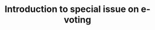 ---
title: "Introduction to special issue on e-voting"
collection: editors
permalink: /publications/2018-10-Introduction-to-special-issue-on-e-voting
venue: 'Introduction to special issue on e-voting'
paperurl: 'https://www.sciencedirect.com/journal/journal-of-information-security-and-applications/special-issue/1042D80V4MJ'
citation: ' Karen Renaud,  Melanie Volkamer,  Stephan Neumann,  <b>Jurlind Budurushi</b>,  David Bernhard</br> Introduction to special issue on e-voting</br>'
---